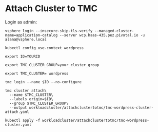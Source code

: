 # Attach Cluster to TMC
Login as admin:
```
vsphere login --insecure-skip-tls-verify --managed-cluster-name=application-catalog --server wcp.haas-435.pez.pivotal.io -u alana@vsphere.local
```
```
kubectl config use-context wordpress
```
```
export ID=YOURID
```
```
export TMC_CLUSTER_GROUP=your_cluster_group
```
```
export TMC_CLUSTER= wordpress
```

```
tmc login --name $ID --no-configure
```
```
tmc cluster attach\
  --name $TMC_CLUSTER\
  --labels origin=$ID\
  --group $TMC_CLUSTER_GROUP\
  --output workloadcluster/attachclustertotmc/tmc-wordpress-cluster-attach.yaml
```
```  
kubectl apply -f workloadcluster/attachclustertotmc/tmc-wordpress-cluster.yaml
```
